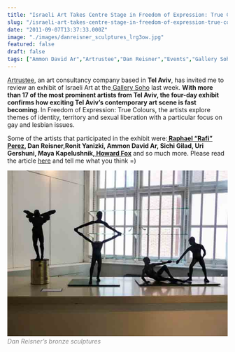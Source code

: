 ```yaml
---
title: "Israeli Art Takes Centre Stage in Freedom of Expression: True Colours"
slug: "/israeli-art-takes-centre-stage-in-freedom-of-expression-true-colours"
date: "2011-09-07T13:37:33.000Z"
image: "./images/danreisner_sculptures_lrg3ow.jpg"
featured: false
draft: false
tags: ["Ammon David Ar","Artrustee","Dan Reisner","Events","Gallery Soho","Gershuni","Howard Fox","Maya Kapelushnik","Raphael \"Rafi\" Perez","Ronit Yanizki","Sichi Gilad","Uri Gershuni"]
---
```



[Artrustee](http://www.artrustee.com/ "Artrustee"), an art consultancy company based in **Tel Aviv**, has invited me to review an exhibit of Israeli Art at the[ Gallery Soho](http://www.thegallerysoho.com/ "The Gallery Soho") last week. **With more than 17 of the most prominent artists from Tel Aviv, the four-day exhibit confirms how exciting Tel Aviv’s contemporary art scene is fast becoming**. In Freedom of Expression: True Colours, the artists explore themes of identity, territory and sexual liberation with a particular focus on gay and lesbian issues.

Some of the artists that participated in the exhibit were:**[ Raphael “Rafi” Perez](http://www.ionone.com/pntperez.htm), Dan Reisner,Ronit Yanizki, Ammon David Ar, Sichi Gilad, Uri Gershuni, Maya Kapelushnik,[ Howard Fox](http://www.howardfox.com/ "Howard Fox")** and so much more. Please read the article [here](http://www.artrustee.com/freedom-of-expression-true-colours?view=article&article=202 "Freedom of Expression") and tell me what you think =)

[![](./images/danreisner_sculptures_lrg3ow.jpg "danreisner_sculptures")](./images/danreisner_sculptures_lrg3ow.jpg)<span style="color: #888888;">*Dan Reisner’s bronze sculptures*</span>



